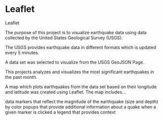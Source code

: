 # Leaflet

Leaflet

The purpose of this project is to visualize earthquake data using data collected by the United States Geological Survey (USGS).

The USGS provides earthquake data in different formats which is updated every 5 minutes.

A data set was selected to visualize from the USGS GeoJSON Page.

This projects analyzes and visualizes the most significant earthquakes in the past month.

A map which plots earthquakes from the data set based on their longitude and latitude was created using Leaflet. The map includes...

data markers that reflect the magnitude of the earthquake (size and depth) by color
popups that provide additional information about a quake when a given marker is clicked
a legend that provides context
